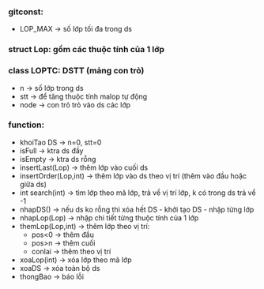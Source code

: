 ### gitconst:
 * LOP_MAX -> số lớp tối đa trong ds  

### struct Lop: gồm các thuộc tính của 1 lớp  
  
### class LOPTC: DSTT (mảng con trỏ) 
 * n -> số lớp trong ds  
 * stt -> để tăng thuộc tính malop tự động  
 * node -> con trỏ trỏ vào ds các lớp   

### function:  
 * khoiTao DS -> n=0, stt=0  
 * isFull -> ktra ds đầy  
 * isEmpty -> ktra ds rỗng  
 * insertLast(Lop) -> thêm lớp vào cuối ds  
 * insertOrder(Lop,int) -> thêm lớp vào ds theo vị trí (thêm vào đầu hoặc giữa ds)  
 * int search(int) -> tìm lớp theo mã lớp, trả về vị trí lớp, k có trong ds trả về -1  
 * nhapDS() -> nếu ds ko rỗng thì xóa hết DS - khởi tạo DS - nhập từng lớp  
 * nhapLop(Lop) -> nhập chi tiết từng thuộc tính của 1 lớp
 * themLop(Lop,int) -> thêm lớp theo vị trí:  
    * pos<0 -> thêm đầu  
    * pos>n -> thêm cuối  
    * conlai -> thêm theo vị trí  
 * xoaLop(int) -> xóa lớp theo mã lớp  
 * xoaDS -> xóa toàn bộ ds
 * thongBao -> báo lỗi

